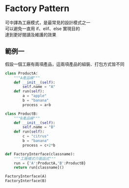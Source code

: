 # Factory Pattern
可中譯為工廠模式，是最常見的設計模式之一   
可以避免一直用 if、elif、else 實現目的  
達到更好閱讀及維護的效果  

## 範例一
假設一個工廠有兩項產品，這兩項產品的組裝、打包方式皆不同
```python
class ProductA:
    """A產品線"""
    def __init__(self):
        self.name = "A"
    def run(self):
        a = "apple"
        b = "banana"
        process = a+b

class ProductB:
    """B產品線"""
    def __init__(self):
        self.name = "B"
    def run(self):
        c = "citrus"
        b = "banana"
        process = c+2*b

def FactoryInterface(classname):
    """工廠模式介面函式"""
    run = {'A':ProductA,'B':ProductB}
    return run[classname]()

FactoryInterface(A)
FactoryInterface(B)
```
